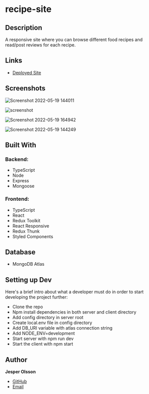 # recipe-site

## Description

A responsive site where you can browse different food recipes and read/post reviews for each recipe.

## Links

- [Deployed Site](<https://recipe-site.onrender.com> "https://recipe-site.onrender.com")

## Screenshots

![Screenshot 2022-05-19 144011](https://user-images.githubusercontent.com/89381381/169299010-9dfd9fe4-3146-48a3-b731-22bd8e90546a.jpg)

![screenshot](https://user-images.githubusercontent.com/89381381/169811037-26314163-faed-4472-899e-ed7c0ca40ff8.jpg)

![Screenshot 2022-05-19 164942](https://user-images.githubusercontent.com/89381381/169326182-ef0f7363-8d31-44ac-aebb-801573f7a5e9.jpg)

![Screenshot 2022-05-19 144249](https://user-images.githubusercontent.com/89381381/169299008-7290de6d-189f-4c45-99fa-06a5e2c1ab5d.jpg)


## Built With
### Backend:

- TypeScript
- Node
- Express
- Mongoose

### Frontend:

- TypeScript
- React
- Redux Toolkit
- React Responsive
- Redux Thunk
- Styled Components

## Database
- MongoDB Atlas

## Setting up Dev

Here's a brief intro about what a developer must do in order to start developing
the project further:

- Clone the repo
- Npm install dependencies in both server and client directory
- Add config directory in server root
- Create local.env file in config directory
- Add DB_URI variable with atlas connection string
- Add NODE_ENV=development
- Start server with npm run dev
- Start the client with npm start

## Author

**Jesper Olsson**

- [GitHub](https://github.com/JesperSkold)
- [Email](mailto:jesperolsson.webdev@gmail.com?subject=Hi)
